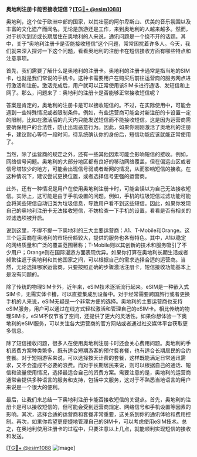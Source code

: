 **奥地利注册卡能否接收短信？[[TG💪+ @esim1088](https://t.me/s/esim1088)]**

奥地利，这个位于欧洲中部的国家，以其壮丽的阿尔卑斯山、优美的音乐氛围以及丰富的文化遗产而闻名。无论是旅游还是工作，来到奥地利的人越来越多。然而，对于初次到访或长期居住在奥地利的人来说，通讯问题是一个绕不开的话题。其中，关于“奥地利注册卡是否能接收短信”这个问题，常常困扰着许多人。今天，我们就来深入探讨一下这个问题，看看奥地利的注册卡在短信接收方面有哪些特点和注意事项。

首先，我们需要了解什么是奥地利的注册卡。奥地利的注册卡通常是指当地的SIM卡，也就是我们常说的手机卡。这种卡需要用户在购买后前往运营商的服务网点进行激活和注册。激活完成后，用户就可以正常使用该SIM卡进行通话、发短信和上网了。那么，问题来了：奥地利的注册卡是否能够正常接收短信呢？

答案是肯定的，奥地利的注册卡是可以接收短信的。不过，在实际使用中，可能会遇到一些特殊情况或者限制条件。例如，有些运营商可能会对新注册的卡设置一定的限制，比如在激活后的几天内只能发送短信而不能接收短信。这是因为运营商需要确保用户的合法性，防止出现恶意行为。因此，如果你刚刚激活了奥地利的注册卡，建议耐心等待一段时间，待系统确认你的身份后，短信功能应该就能正常使用了。

当然，除了运营商的规定之外，还有一些其他因素可能会影响短信的接收。例如，网络信号问题。奥地利的大部分地区都有良好的移动网络覆盖，但在偏远山区或者信号塔较少的地方，可能会出现信号弱或者断网的情况，从而影响短信的接收。在这种情况下，建议尝试更换位置，或者选择信号更强的运营商。

此外，还有一种情况是用户在使用奥地利注册卡时，可能会误以为自己无法接收短信。实际上，这可能是由于手机设置的问题。例如，手机的垃圾短信过滤功能可能会将某些短信自动归类为垃圾信息，导致用户看不到这些短信。因此，如果你发现自己的奥地利注册卡无法接收短信，不妨检查一下手机的设置，看看是否有相关的过滤选项被开启。

说到这里，不得不提一下奥地利的三大主要运营商：A1、T-Mobile和Orange。这三个运营商在奥地利的市场份额较大，提供的服务也各有特色。其中，A1以稳定的网络质量和广泛的覆盖范围著称；T-Mobile则以其创新的技术和服务吸引了不少用户；Orange则在国际漫游方面表现优异。如果你打算在奥地利长期生活或者频繁往返于奥地利和其他国家之间，可以根据自己的需求选择合适的运营商。当然，无论选择哪家运营商，只要按照正确的步骤激活注册卡，短信接收功能基本上是没有问题的。

除了传统的物理SIM卡外，近年来，eSIM技术逐渐流行起来。eSIM是一种嵌入式SIM卡，无需实体卡槽，可以直接集成到设备中。对于经常需要跨国旅行或者更换手机的人来说，eSIM无疑是一个非常方便的选择。奥地利的主要运营商也支持eSIM服务，用户可以通过在线方式轻松激活和管理自己的eSIM卡。相比传统的物理SIM卡，eSIM不仅节省了空间，还提供了更大的灵活性。如果你想体验一下奥地利的eSIM服务，可以关注各大运营商的官方网站或者通过社交媒体平台获取更多信息。

除了短信接收问题，很多人在使用奥地利注册卡时还会关心费用问题。奥地利的手机资费方案种类繁多，既有适合短期游客的预付费套餐，也有适合长期居民的合约套餐。对于短期游客来说，可以选择按天计费的套餐，这样既能满足日常通讯需求，又不会造成不必要的浪费。而对于长期居民来说，则可以根据自己的通话、短信和流量使用情况，选择最适合自己的资费方案。需要注意的是，奥地利的运营商通常会提供多种语言的服务和支持，包括中文服务，这对于不熟悉当地语言的用户来说是一个很大的便利。

最后，让我们来总结一下奥地利注册卡能否接收短信的关键点。首先，奥地利的注册卡是可以接收短信的，但可能会受到运营商规定、网络信号和手机设置等因素的影响。其次，选择合适的运营商和套餐非常重要，这关系到你的通讯体验和费用控制。再次，如果你希望更便捷地管理自己的SIM卡，可以考虑使用eSIM技术。总之，在奥地利使用注册卡的过程中，只要注意以上几点，就能顺利实现短信的接收和发送。

[[TG💪+ @esim1088](https://t.me/s/esim1088) ![Image](https://i.postimg.cc/4NQfJmqS/Snipaste-2025-05-13-00-14-12.png)]
